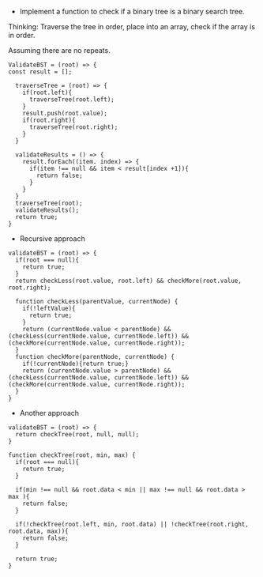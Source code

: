 * Implement a function to check if a binary tree is a binary search tree.

Thinking:
Traverse the tree in order, place into an array, check if the array is in order.

Assuming there are no repeats.
```
ValidateBST = (root) => {
const result = [];

  traverseTree = (root) => {
    if(root.left){
      traverseTree(root.left);
    }
    result.push(root.value);
    if(root.right){
      traverseTree(root.right);
    }
  }
  
  validateResults = () => {
    result.forEach((item. index) => {
      if(item !== null && item < result[index +1]){
        return false;
      }
    }
  }
  traverseTree(root);
  validateResults();
  return true;
}
```
* Recursive approach
```
validateBST = (root) => {
  if(root === null){
    return true;
  }
  return checkLess(root.value, root.left) && checkMore(root.value, root.right);
  
  function checkLess(parentValue, currentNode) {
    if(!leftValue){
      return true;
    }
    return (currentNode.value < parentNode) && (checkLess(currentNode.value, currentNode.left)) && (checkMore(currentNode.value, currentNode.right));
  }
  function checkMore(parentNode, currentNode) {
    if(!currentNode){return true;}
    return (currentNode.value > parentNode) && (checkLess(currentNode.value, currentNode.left)) &&            (checkMore(currentNode.value, currentNode.right));
  }  
}

```
* Another approach 

```
validateBST = (root) => {
  return checkTree(root, null, null);
}

function checkTree(root, min, max) {
  if(root === null){
    return true;
  }
  
  if(min !== null && root.data < min || max !== null && root.data > max ){
    return false;
  }
  
  if(!checkTree(root.left, min, root.data) || !checkTree(root.right, root.data, max)){
    return false;
  }
  
  return true;
}

```
